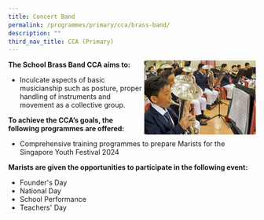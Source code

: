 ```yaml
---
title: Concert Band
permalink: /programmes/primary/cca/brass-band/
description: ""
third_nav_title: CCA (Primary)
---
```

<img align="right" src="/images/CCA/Primary/Brass%20Band%20Pic1.jpg" style="width:45%">

**The School Brass Band CCA aims to:**&nbsp;

*   Inculcate aspects of basic musicianship such as posture, proper handling of instruments and movement as a collective group.  
    

**To achieve the CCA’s goals, the following programmes are offered:**&nbsp;

*   Comprehensive training programmes to prepare Marists for the Singapore Youth Festival 2024

  

**Marists are given the opportunities to participate in the following event:**&nbsp;

*   Founder's Day
*   National Day 
*   School Performance
*   Teachers' Day